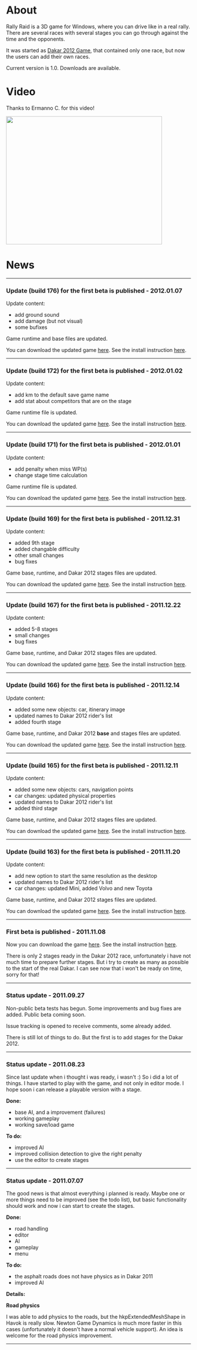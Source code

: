 # About #
Rally Raid is a 3D game for Windows, where you can drive like in a real rally. There are several races with several stages you can go through against the time and the opponents.

It was started as [Dakar 2012 Game](http://bmw.homelinux.org/dakar2012/), that contained only one race, but now the users can add their own races.

Current version is 1.0. Downloads are available.

# Video #
Thanks to Ermanno C. for this video!

<a href='http://www.youtube.com/watch?feature=player_embedded&v=PXRwp8LNZF8' target='_blank'><img src='http://img.youtube.com/vi/PXRwp8LNZF8/0.jpg' width='425' height=349 /></a>

# News #

---

### Update (build 176) for the first beta is published - 2012.01.07 ###

Update content:
  * add ground sound
  * add damage (but not visual)
  * some bufixes

Game runtime and base files are updated.

You can download the updated game [here](http://code.google.com/p/rallyraid/downloads/list).
See the install instruction [here](http://code.google.com/p/rallyraid/wiki/InstallInstructions).


---

### Update (build 172) for the first beta is published - 2012.01.02 ###

Update content:
  * add km to the default save game name
  * add stat about competitors that are on the stage

Game runtime file is updated.

You can download the updated game [here](http://code.google.com/p/rallyraid/downloads/list).
See the install instruction [here](http://code.google.com/p/rallyraid/wiki/InstallInstructions).


---

### Update (build 171) for the first beta is published - 2012.01.01 ###

Update content:
  * add penalty when miss WP(s)
  * change stage time calculation

Game runtime file is updated.

You can download the updated game [here](http://code.google.com/p/rallyraid/downloads/list).
See the install instruction [here](http://code.google.com/p/rallyraid/wiki/InstallInstructions).


---

### Update (build 169) for the first beta is published - 2011.12.31 ###

Update content:
  * added 9th stage
  * added changable difficulty
  * other small changes
  * bug fixes

Game base, runtime, and Dakar 2012 stages files are updated.

You can download the updated game [here](http://code.google.com/p/rallyraid/downloads/list).
See the install instruction [here](http://code.google.com/p/rallyraid/wiki/InstallInstructions).


---

### Update (build 167) for the first beta is published - 2011.12.22 ###

Update content:
  * added 5-8 stages
  * small changes
  * bug fixes

Game base, runtime, and Dakar 2012 stages files are updated.

You can download the updated game [here](http://code.google.com/p/rallyraid/downloads/list).
See the install instruction [here](http://code.google.com/p/rallyraid/wiki/InstallInstructions).


---

### Update (build 166) for the first beta is published - 2011.12.14 ###

Update content:
  * added some new objects: car, itinerary image
  * updated names to Dakar 2012 rider's list
  * added fourth stage

Game base, runtime, and Dakar 2012 **base** and stages files are updated.

You can download the updated game [here](http://code.google.com/p/rallyraid/downloads/list).
See the install instruction [here](http://code.google.com/p/rallyraid/wiki/InstallInstructions).


---

### Update (build 165) for the first beta is published - 2011.12.11 ###

Update content:
  * added some new objects: cars, navigation points
  * car changes: updated physical properties
  * updated names to Dakar 2012 rider's list
  * added third stage

Game base, runtime, and Dakar 2012 stages files are updated.

You can download the updated game [here](http://code.google.com/p/rallyraid/downloads/list).
See the install instruction [here](http://code.google.com/p/rallyraid/wiki/InstallInstructions).


---

### Update (build 163) for the first beta is published - 2011.11.20 ###

Update content:
  * add new option to start the same resolution as the desktop
  * updated names to Dakar 2012 rider's list
  * car changes: updated Mini, added Volvo and new Toyota

Game base, runtime, and Dakar 2012 stages files are updated.

You can download the updated game [here](http://code.google.com/p/rallyraid/downloads/list).
See the install instruction [here](http://code.google.com/p/rallyraid/wiki/InstallInstructions).


---

### First beta is published - 2011.11.08 ###
Now you can download the game [here](http://code.google.com/p/rallyraid/downloads/list).
See the install instruction [here](http://code.google.com/p/rallyraid/wiki/InstallInstructions).

There is only 2 stages ready in the Dakar 2012 race, unfortunately i have not much time to prepare further stages. But i try to create as many as possible to the start of the real Dakar. I can see now that i won't be ready on time, sorry for that!


---

### Status update - 2011.09.27 ###
Non-public beta tests has begun. Some improvements and bug fixes are added.
Public beta coming soon.

Issue tracking is opened to receive comments, some already added.

There is still lot of things to do. But the first is to add stages for the Dakar 2012.

---

### Status update - 2011.08.23 ###
Since last update when i thought i was ready, i wasn't :)
So i did a lot of things. I have started to play with the game, and not only in editor mode. I hope soon i can release a playable version with a stage.

**Done:**
  * base AI, and a improvement (failures)
  * working gameplay
  * working save/load game

**To do:**
  * improved AI
  * improved collision detection to give the right penalty
  * use the editor to create stages

---

### Status update - 2011.07.07 ###
The good news is that almost everything i planned is ready. Maybe one or more things need to be improved (see the todo list), but basic functionality should work and now i can start to create the stages.

**Done:**
  * road handling
  * editor
  * AI
  * gameplay
  * menu

**To do:**
  * the asphalt roads does not have physics as in Dakar 2011
  * improved AI

**Details:**

**Road physics**

I was able to add physics to the roads, but the hkpExtendedMeshShape in Havok is really slow. Newton Game Dynamics is much more faster in this cases (unfortunately it doesn't have a normal vehicle support). An idea is welcome for the road physics improvement.

---
